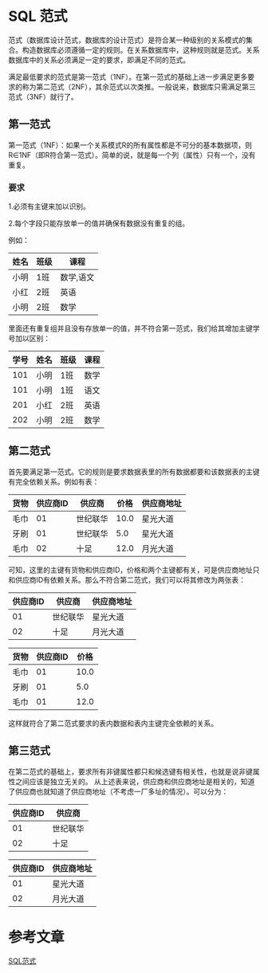 # SQL 范式

范式（数据库设计范式，数据库的设计范式）是符合某一种级别的关系模式的集合。构造数据库必须遵循一定的规则。在关系数据库中，这种规则就是范式。关系数据库中的关系必须满足一定的要求，即满足不同的范式。

满足最低要求的范式是第一范式（1NF）。在第一范式的基础上进一步满足更多要求的称为第二范式（2NF），其余范式以次类推。一般说来，数据库只需满足第三范式（3NF）就行了。

## 第一范式

第一范式（1NF）：如果一个关系模式R的所有属性都是不可分的基本数据项，则R∈1NF（即R符合第一范式）。简单的说，就是每一个列（属性）只有一个，没有重复。

### 要求

1.必须有主键来加以识别。

2.每个字段只能存放单一的值并确保有数据没有重复的组。

例如：

| 姓名 | 班级 | 课程      |
| ---- | ---- | --------- |
| 小明 | 1班  | 数学,语文 |
| 小红 | 2班  | 英语      |
| 小明 | 2班  | 数学      |

里面还有重复组并且没有存放单一的值，并不符合第一范式，我们给其增加主键学号加以区别：

| 学号 | 姓名 | 班级 | 课程 |
| ---- | ---- | ---- | ---- |
| 101  | 小明 | 1班  | 数学 |
| 101  | 小明 | 1班  | 语文 |
| 201  | 小红 | 2班  | 英语 |
| 202  | 小明 | 2班  | 数学 |

## 第二范式

首先要满足第一范式。它的规则是要求数据表里的所有数据都要和该数据表的主键有完全依赖关系。例如有表：

| 货物 | 供应商ID | 供应商   | 价格 | 供应商地址 |
| ---- | -------- | -------- | ---- | ---------- |
| 毛巾 | 01       | 世纪联华 | 10.0 | 星光大道   |
| 牙刷 | 01       | 世纪联华 | 5.0  | 星光大道   |
| 毛巾 | 02       | 十足     | 12.0 | 月光大道   |

可知，这里的主键有货物和供应商ID，价格和两个主键都有关，可是供应商地址只和供应商ID有依赖关系。那么不符合第二范式，我们可以将其修改为两张表：

| 供应商ID | 供应商   | 供应商地址 |
| -------- | -------- | ---------- |
| 01       | 世纪联华 | 星光大道   |
| 02       | 十足     | 月光大道   |

| 货物 | 供应商ID | 价格 |
| ---- | -------- | ---- |
| 毛巾 | 01       | 10.0 |
| 牙刷 | 01       | 5.0  |
| 毛巾 | 01       | 12.0 |

这样就符合了第二范式要求的表内数据和表内主键完全依赖的关系。

## 第三范式

在第二范式的基础上，要求所有非键属性都只和候选键有相关性，也就是说非键属性之间应该是独立无关的。
 从上述表来说，供应商和供应商地址是相关的，知道了供应商也就知道了供应商地址（不考虑一厂多址的情况）。可以分为：

| 供应商ID | 供应商   |
| -------- | -------- |
| 01       | 世纪联华 |
| 02       | 十足     |

| 供应商ID | 供应商地址 |
| -------- | ---------- |
| 01       | 星光大道   |
| 02       | 月光大道   |

# 参考文章

[SQL范式](https://www.jianshu.com/p/6e8254a99314)



